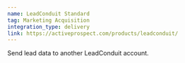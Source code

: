 ```yaml
---
name: LeadConduit Standard
tag: Marketing Acquisition
integration_type: delivery
link: https://activeprospect.com/products/leadconduit/
---
```

Send lead data to another LeadConduit account.
